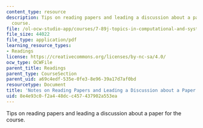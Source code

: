```yaml
---
content_type: resource
description: Tips on reading papers and leading a discussion about a paper for the
  course.
file: /ol-ocw-studio-app/courses/7-89j-topics-in-computational-and-systems-biology-fall-2010/8e4e93c0f2a448dcc457437902a553ea_MIT7_89JF10_Notes_on_Read.pdf
file_size: 44022
file_type: application/pdf
learning_resource_types:
- Readings
license: https://creativecommons.org/licenses/by-nc-sa/4.0/
ocw_type: OCWFile
parent_title: Readings
parent_type: CourseSection
parent_uid: a69c4edf-535e-0fe3-8e96-39a17d7af0bd
resourcetype: Document
title: 'Notes on Reading Papers and Leading a Discussion about a Paper '
uid: 8e4e93c0-f2a4-48dc-c457-437902a553ea
---
```

Tips on reading papers and leading a discussion about a paper for the course.